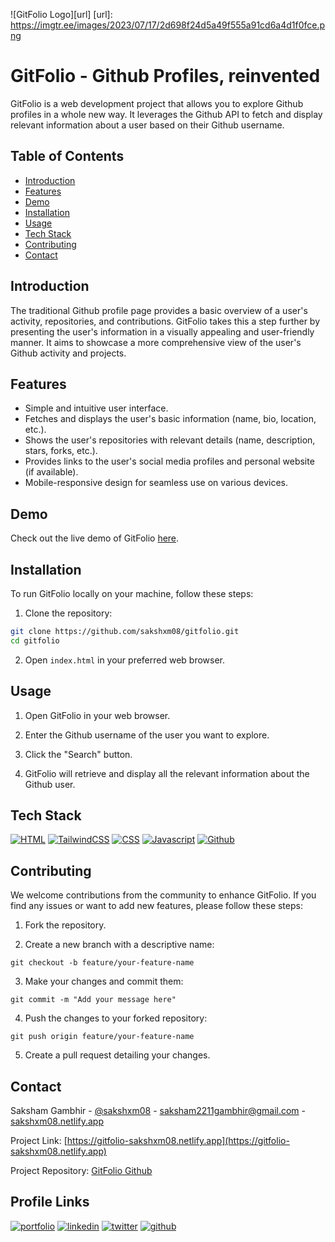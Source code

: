 
![GitFolio Logo][url]
[url]: https://imgtr.ee/images/2023/07/17/2d698f24d5a49f555a91cd6a4d1f0fce.png



# GitFolio - Github Profiles, reinvented


GitFolio is a web development project that allows you to explore Github profiles in a whole new way. It leverages the Github API to fetch and display relevant information about a user based on their Github username.

## Table of Contents

- [Introduction](#introduction)
- [Features](#features)
- [Demo](#demo)
- [Installation](#installation)
- [Usage](#usage)
- [Tech Stack](#tech-stack)
- [Contributing](#contributing)
- [Contact](#contact)

## Introduction

The traditional Github profile page provides a basic overview of a user's activity, repositories, and contributions. GitFolio takes this a step further by presenting the user's information in a visually appealing and user-friendly manner. It aims to showcase a more comprehensive view of the user's Github activity and projects.
## Features

- Simple and intuitive user interface.
- Fetches and displays the user's basic information (name, bio, location, etc.).
- Shows the user's repositories with relevant details (name, description, stars, forks, etc.).
- Provides links to the user's social media profiles and personal website (if available).
- Mobile-responsive design for seamless use on various devices.
## Demo

Check out the live demo of GitFolio [here](https://gitfolio-sakshxm08.netlify.app).

## Installation

To run GitFolio locally on your machine, follow these steps:

1. Clone the repository:

```sh
git clone https://github.com/sakshxm08/gitfolio.git
cd gitfolio
```

2. Open `index.html` in your preferred web browser.




## Usage

1. Open GitFolio in your web browser.

2. Enter the Github username of the user you want to explore.

3. Click the "Search" button.

4. GitFolio will retrieve and display all the relevant information about the Github user.
## Tech Stack


[![HTML][HTML]][HTML-url]
[![TailwindCSS][TailwindCSS]][Tailwind-url]
[![CSS][CSS]][CSS-url]
[![Javascript][Javascript]][Javascript-url]
[![Github][Github]][Github-url]



[CSS]: https://img.shields.io/badge/CSS-%231572B6?style=for-the-badge&logo=css3&logoColor=ffffff

[CSS-url]: https://www.w3.org/Style/CSS

[HTML]: https://img.shields.io/badge/HTML-20232A?style=for-the-badge&logo=html5&logoColor=20232A&color=orange

[HTML-url]: https://html.com/

[TailwindCSS]: https://img.shields.io/badge/TailwindCSS-%2306B6D4?style=for-the-badge&logo=tailwindcss&logoColor=ffffff

[Tailwind-url]: https://tailwindcss.com/

[Javascript]: https://img.shields.io/badge/Javascript-%23F7DF1E?style=for-the-badge&logo=javascript&logoColor=20232A

[Javascript-url]: https://javascript.info/

[Github]: https://img.shields.io/badge/Github-%23181717?style=for-the-badge&logo=github

[Github-url]: https://docs.github.com/en/rest?apiVersion=2022-11-28
## Contributing

We welcome contributions from the community to enhance GitFolio. If you find any issues or want to add new features, please follow these steps:

1. Fork the repository.

2. Create a new branch with a descriptive name:
```
git checkout -b feature/your-feature-name
```
3. Make your changes and commit them:
```
git commit -m "Add your message here"
```

4. Push the changes to your forked repository:
```
git push origin feature/your-feature-name
```

5. Create a pull request detailing your changes.






## Contact

Saksham Gambhir - [@sakshxm08](https://github.com/sakshxm08) - saksham2211gambhir@gmail.com - [sakshxm08.netlify.app](https://sakshxm08.netlify.app)

Project Link: [https://gitfolio-sakshxm08.netlify.app](https://gitfolio-sakshxm08.netlify.app)

Project Repository: [GitFolio Github](https://github.com/sakshxm08/gitfolio)
## Profile Links
[![portfolio](https://img.shields.io/badge/my_portfolio-000?style=for-the-badge&logo=ko-fi&logoColor=white)](https://sakshxm08.netlify.app/)
[![linkedin](https://img.shields.io/badge/linkedin-0A66C2?style=for-the-badge&logo=linkedin&logoColor=white)](https://www.linkedin.com/sakshxm08)
[![twitter](https://img.shields.io/badge/twitter-1DA1F2?style=for-the-badge&logo=twitter&logoColor=white)](https://twitter.com/sakshxm08)
[![github](https://img.shields.io/badge/Github-%23181717?style=for-the-badge&logo=github)](https://github.com/sakshxm08)

